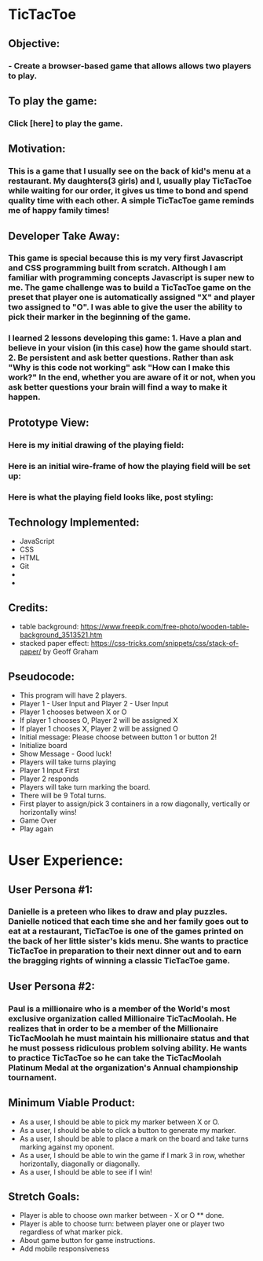 # TicTacToe
##
## Objective:
### - Create a browser-based game that allows allows two players to play.
##
##
## To play the game:
### Click [here] to play the game.
##
##
## Motivation:
### This is a game that I usually see on the back of kid's menu at a restaurant. My daughters(3 girls) and I, usually play TicTacToe while waiting for our order, it gives us time to bond and spend quality time with each other. A simple TicTacToe game reminds me of happy family times! 

## Developer Take Away:
### This game is special because this is my very first Javascript and CSS programming built from scratch. Although I am familiar with programming concepts Javascript is super new to me. The game challenge was to build a TicTacToe game on the preset that player one is automatically assigned "X" and player two assigned to "O". I was able to give the user the ability to pick their marker in the beginning of the game. 
### I learned 2 lessons developing this game: 1. Have a plan and believe in your vision (in this case) how the game should start. 2. Be persistent and ask better questions. Rather than ask "Why is this code not working" ask "How can I make this work?" In the end, whether you are aware of it or not, when you ask better questions your brain will find a way to make it happen.

## Prototype View:
### Here is my initial drawing of the playing field:

### Here is an initial wire-frame of how the playing field will be set up:

### Here is what the playing field looks like, post styling:

## Technology Implemented:
- JavaScript
- CSS
- HTML
- Git 
- 
-

## Credits:
- table background: https://www.freepik.com/free-photo/wooden-table-background_3513521.htm
- stacked paper effect: https://css-tricks.com/snippets/css/stack-of-paper/ by Geoff Graham

## Pseudocode:
- This program will have 2 players. 
- Player 1 - User Input and Player 2 - User Input
- Player 1 chooses between X or O
- If player 1 chooses O, Player 2 will be assigned X
- If player 1 chooses X, Player 2 will be assigned O
- Initial message: Please choose between button 1 or button 2!
- Initialize board
- Show Message - Good luck!
- Players will take turns playing
- Player 1 Input First
- Player 2 responds
- Players will take turn marking the board.
- There will be 9 Total turns.
- First player to assign/pick 3 containers in a row diagonally, vertically or horizontally wins!
- Game Over
- Play again



# User Experience:
## User Persona #1:
### Danielle is a preteen who likes to draw and play puzzles. Danielle noticed that each time she and her family goes out to eat at a restaurant, TicTacToe is one of the games printed on the back of her little sister's kids menu. She wants to practice TicTacToe in preparation to their next dinner out and to earn the bragging rights of winning a classic TicTacToe game.


## User Persona #2:
### Paul is a millionaire who is a member of the World's most exclusive organization called Millionaire TicTacMoolah. He realizes that in order to be a member of the Millionaire TicTacMoolah he must maintain his millionaire status and that he must possess ridiculous problem solving ability. He wants to practice TicTacToe so he can take the TicTacMoolah Platinum Medal at the organization's Annual championship tournament.



## Minimum Viable Product:
- As a user, I should be able to pick my marker between X or O.
- As a user, I should be able to click a button to generate my marker.
- As a user, I should be able to place a mark on the board and take turns marking against my oponent.
- As a user, I should be able to win the game if I mark 3 in row, whether horizontally, diagonally or diagonally.
- As a user, I should be able to see if I win!


## Stretch Goals:
- Player is able to choose own marker between - X or O ** done.
- Player is able to choose turn: between player one or player two regardless of what marker pick.
- About game button for game instructions.
- Add mobile responsiveness


